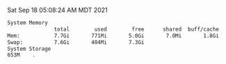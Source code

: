 Sat Sep 18 05:08:24 AM MDT 2021
```bash
System Memory
               total        used        free      shared  buff/cache   available
Mem:           7.7Gi       771Mi       5.0Gi       7.0Mi       1.8Gi       6.6Gi
Swap:          7.6Gi       404Mi       7.3Gi
System Storage
653M	.
```
